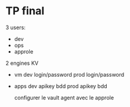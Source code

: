 # TP final

3 users:
 - dev
 - ops
 - approle

2 engines KV
 - vm
   dev
     login/password
   prod
     login/password
- apps
   dev
     apikey
     bdd
   prod
     apikey
     bdd

  configurer le vault agent avec le approle
